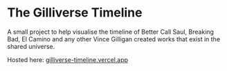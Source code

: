 # The Gilliverse Timeline

A small project to help visualise the timeline of Better Call Saul, Breaking Bad, El Camino and any other Vince Gilligan created works that exist in the shared universe.

Hosted here: [gilliverse-timeline.vercel.app](https://gilliverse-timeline.vercel.app/)
